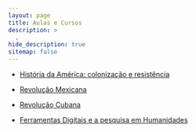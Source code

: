 ```yaml
---
layout: page
title: Aulas e Cursos
description: >
  .
hide_description: true
sitemap: false
---
```


- [História da América: colonização e resistência](https://ericbrasiln.github.io/america_colonial_2020.1/#/)

- [Revolução Mexicana](https://ericbrasiln.github.io/aula-rev-mexicana/)

- [Revolução Cubana](https://ericbrasiln.github.io/aula-rev-cubana/)

- [Ferramentas Digitais e a pesquisa em Humanidades](https://ericbrasiln.github.io/ferramentas_digitais_UNILAB/)